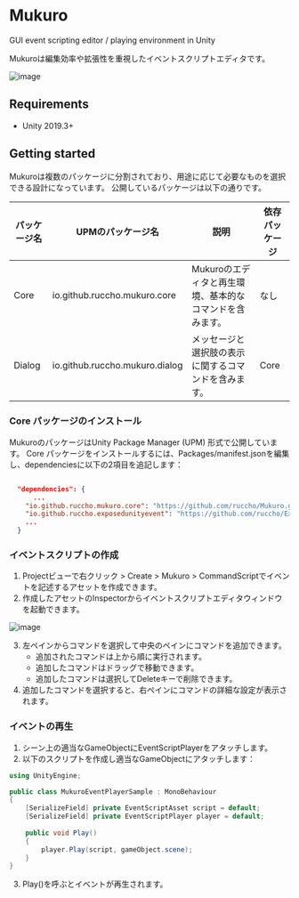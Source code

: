 # Mukuro
GUI event scripting editor / playing environment in Unity

Mukuroは編集効率や拡張性を重視したイベントスクリプトエディタです。

![image](https://user-images.githubusercontent.com/16096562/92329301-95b09500-f0a1-11ea-9cf1-f62fcd6b3ddb.png)

## Requirements

 - Unity 2019.3+

## Getting started

Mukuroは複数のパッケージに分割されており、用途に応じて必要なものを選択できる設計になっています。
公開しているパッケージは以下の通りです。

| パッケージ名 | UPMのパッケージ名              | 説明                                                     | 依存パッケージ |
|--------------|--------------------------------|----------------------------------------------------------|----------------|
| Core         | io.github.ruccho.mukuro.core   | Mukuroのエディタと再生環境、基本的なコマンドを含みます。 | なし           |
| Dialog       | io.github.ruccho.mukuro.dialog | メッセージと選択肢の表示に関するコマンドを含みます。     | Core           |


### Core パッケージのインストール
MukuroのパッケージはUnity Package Manager (UPM) 形式で公開しています。 Core パッケージをインストールするには、Packages/manifest.jsonを編集し、dependenciesに以下の2項目を追記します：
```json:manifest.json

  "dependencies": {
      ...
    "io.github.ruccho.mukuro.core": "https://github.com/ruccho/Mukuro.git?path=/Packages/io.github.ruccho.mukuro.core",
    "io.github.ruccho.exposedunityevent": "https://github.com/ruccho/ExposedUnityEvent.git?path=/Packages/io.github.ruccho.exposedunityevent"
    ...
  }

```

### イベントスクリプトの作成
1. Projectビューで右クリック > Create > Mukuro > CommandScriptでイベントを記述するアセットを作成できます。
2. 作成したアセットのInspectorからイベントスクリプトエディタウィンドウを起動できます。

![image](https://user-images.githubusercontent.com/16096562/92329330-bf69bc00-f0a1-11ea-9623-cbc496050f87.png)

3. 左ペインからコマンドを選択して中央のペインにコマンドを追加できます。
   - 追加されたコマンドは上から順に実行されます。
   - 追加したコマンドはドラッグで移動できます。
   - 追加したコマンドは選択してDeleteキーで削除できます。
4. 追加したコマンドを選択すると、右ペインにコマンドの詳細な設定が表示されます。

### イベントの再生
1. シーン上の適当なGameObjectにEventScriptPlayerをアタッチします。
2. 以下のスクリプトを作成し適当なGameObjectにアタッチします：
```csharp
using UnityEngine;

public class MukuroEventPlayerSample : MonoBehaviour
{
    [SerializeField] private EventScriptAsset script = default;
    [SerializeField] private EventScriptPlayer player = default;
    
    public void Play()
    {
        player.Play(script, gameObject.scene);
    }
}
```
3. Play()を呼ぶとイベントが再生されます。